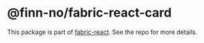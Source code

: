 # @finn-no/fabric-react-card

This package is part of
[fabric-react](https://github.schibsted.io/finn/fabric-react). See the repo for
more details.
